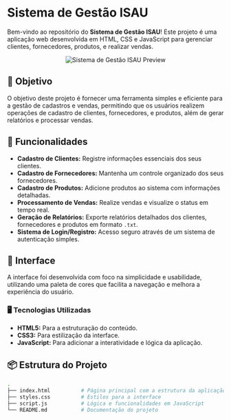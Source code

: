 # Sistema de Gestão ISAU

Bem-vindo ao repositório do **Sistema de Gestão ISAU**! Este projeto é uma aplicação web desenvolvida em HTML, CSS e JavaScript para gerenciar clientes, fornecedores, produtos, e realizar vendas. 

<p align="center">
  <img src="https://devericke.github.io/ISAU/" alt="Sistema de Gestão ISAU Preview">
</p>

## 🎯 Objetivo

O objetivo deste projeto é fornecer uma ferramenta simples e eficiente para a gestão de cadastros e vendas, permitindo que os usuários realizem operações de cadastro de clientes, fornecedores, e produtos, além de gerar relatórios e processar vendas.

## 🚀 Funcionalidades

- **Cadastro de Clientes:** Registre informações essenciais dos seus clientes.
- **Cadastro de Fornecedores:** Mantenha um controle organizado dos seus fornecedores.
- **Cadastro de Produtos:** Adicione produtos ao sistema com informações detalhadas.
- **Processamento de Vendas:** Realize vendas e visualize o status em tempo real.
- **Geração de Relatórios:** Exporte relatórios detalhados dos clientes, fornecedores e produtos em formato `.txt`.
- **Sistema de Login/Registro:** Acesso seguro através de um sistema de autenticação simples.

## 🎨 Interface

A interface foi desenvolvida com foco na simplicidade e usabilidade, utilizando uma paleta de cores que facilita a navegação e melhora a experiência do usuário.

### 🖥️ Tecnologias Utilizadas

- **HTML5:** Para a estruturação do conteúdo.
- **CSS3:** Para estilização da interface.
- **JavaScript:** Para adicionar a interatividade e lógica da aplicação.

## 📦 Estrutura do Projeto

```bash
.
├── index.html          # Página principal com a estrutura da aplicação
├── styles.css          # Estilos para a interface
├── script.js           # Lógica e funcionalidades em JavaScript
└── README.md           # Documentação do projeto

